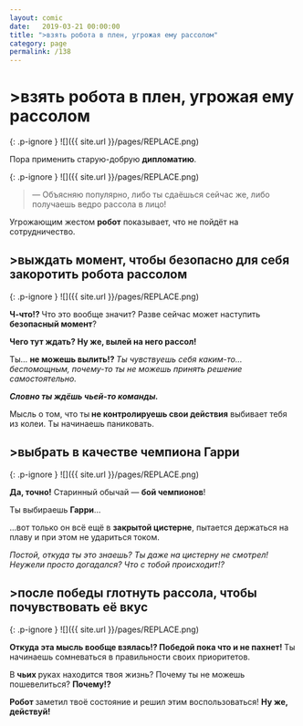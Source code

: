 ```yaml
---
layout: comic
date:   2019-03-21 00:00:00 
title: ">взять робота в плен, угрожая ему рассолом"
category: page
permalink: /138
---
```

# >взять робота в плен, угрожая ему рассолом

{: .p-ignore }
![]({{ site.url }}/pages/REPLACE.png)

Пора применить старую-добрую <strong>дипломатию</strong>.

{: .p-ignore }
![]({{ site.url }}/pages/REPLACE.png)

<blockquote>— Объясняю популярно, либо ты сдаёшься сейчас же, либо получаешь ведро рассола в лицо!</blockquote>

Угрожающим жестом <strong>робот</strong> показывает, что не пойдёт на сотрудничество.

## >выждать момент, чтобы безопасно для себя закоротить робота рассолом

{: .p-ignore }
![]({{ site.url }}/pages/REPLACE.png)

<strong>Ч-что!? </strong>Что это вообще значит? Разве сейчас может наступить <strong>безопасный момент</strong>?

<strong>Чего тут ждать? Ну же, вылей на него рассол!</strong>

Ты… <strong>не можешь вылить!? </strong><em>Ты чувствуешь себя каким-то… беспомощным, почему-то ты не можешь принять решение самостоятельно.</em>

<strong><em>Словно ты ждёшь чьей-то команды.</em></strong>

Мысль о том, что ты<strong> не контролируешь свои действия</strong> выбивает тебя из колеи. Ты начинаешь паниковать.

## >выбрать в качестве чемпиона Гарри

{: .p-ignore }
![]({{ site.url }}/pages/REPLACE.png)

<strong>Да, точно!</strong> Старинный обычай — <strong>бой чемпионов</strong>!

Ты выбираешь <strong>Гарри</strong>… 

…вот только он всё ещё в <strong>закрытой цистерне</strong>, пытается держаться на плаву и при этом не удариться током.

<em>Постой, откуда ты это знаешь? Ты даже на цистерну не смотрел! Неужели просто догадался? Что с тобой происходит!?</em>

## >после победы глотнуть рассола, чтобы почувствовать её вкус

{: .p-ignore }
![]({{ site.url }}/pages/REPLACE.png)

<strong>Откуда эта мысль вообще взялась!? Победой пока что и не пахнет! </strong>Ты начинаешь сомневаться в правильности своих приоритетов.

В <strong>чьих </strong>руках находится твоя жизнь? Почему ты не можешь пошевелиться? <strong>Почему!?</strong>

<strong>Робот </strong>заметил твоё состояние и решил этим воспользоваться! <strong>Ну же, действуй!</strong>
